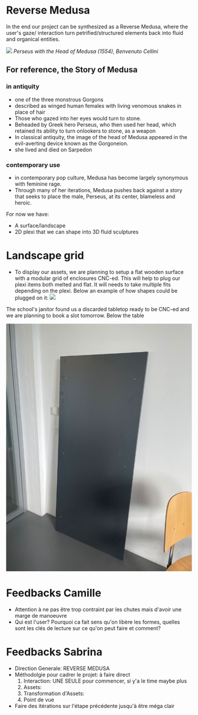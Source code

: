 # Reverse Medusa

In the end our project can be synthesized as a Reverse Medusa, where the user's gaze/ interaction turn petrified/structured elements back into fluid and organical entities. 

![](https://upload.wikimedia.org/wikipedia/commons/0/07/Perseus_%28Benvenuto_Cellini%29_2013_February.jpg)
*Perseus with the Head of Medusa (1554), Benvenuto Cellini*

## For reference, the Story of Medusa
### in antiquity

- one of the three monstrous Gorgons
- described as winged human females with living venomous snakes in place of hair
- Those who gazed into her eyes would turn to stone. 
- Beheaded by Greek hero Perseus, who then used her head, which retained its ability to turn onlookers to stone, as a weapon
- In classical antiquity, the image of the head of Medusa appeared in the evil-averting device known as the Gorgoneion.
- she lived and died on Sarpedon

### contemporary use
- in contemporary pop culture, Medusa has become largely synonymous with feminine rage. 
- Through many of her iterations, Medusa pushes back against a story that seeks to place the male, Perseus, at its center, blameless and heroic.

For now we have:
- A surface/landscape
- 2D plexi that we can shape into 3D fluid sculptures

# Landscape grid
- To display our assets, we are planning to setup a flat wooden surface with a modular grid of enclosures CNC-ed. This will help to plug our plexi items both melted and flat. It will needs to take multiple fits depending on the plexi.
Below an example of how shapes could be plugged on it:
![](https://ecal-media.sos-ch-gva-2.exo.io/filer_public_thumbnails/filer_public/07/5d/075dd0a9-25bb-4451-b2cf-13f0451ab134/gcxgnygb.jpg__0x960_q85_crop_subsampling-2.jpg)

The school's janitor found us a discarded tabletop ready to be CNC-ed and we are planning to book a slot tomorrow. Below the table 

![](/Devlog/img/2023-05-15-table.jpeg)

# Feedbacks Camille
- Attention à ne pas être trop contraint par les chutes mais d'avoir une marge de manoeuvre
- Qui est l'user? Pourquoi ca fait sens qu'on libère les formes, quelles sont les clés de lecture sur ce qu'on peut faire et comment?

# Feedbacks Sabrina
- Direction Generale: REVERSE MEDUSA
- Méthodolgie pour cadrer le projet: à faire direct
    1. Interaction: UNE SEULE pour commencer, si y'a le time maybe plus
    2. Assets:
    3. Transformation d'Assets:
    4. Point de vue
- Faire des itérations sur l'étape précédente jusqu'à être méga clair
